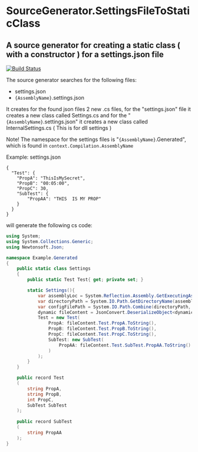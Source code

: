 # SourceGenerator.SettingsFileToStaticClass
## A source generator for creating a static class ( with a constructor ) for a settings.json file

[![Build Status](https://travis-ci.org/joemccann/dillinger.svg?branch=master)](https://travis-ci.org/joemccann/dillinger)

The source generator searches for the following files:
- settings.json
- ```{AssemblyName}```.settings.json

It creates for the found json files 2 new .cs files, 
for the "settings.json" file it creates a new class called Settings.cs
and for the "```{AssemblyName}```.settings.json" it creates a new class called InternalSettings.cs ( This is for dll settings )

Note!
The namespace for the settings files is "```{AssemblyName}```.Generated", which is found in ```context.Compilation.AssemblyName```

Example: 
settings.json
```
{
  "Test": {
    "PropA": "ThisIsMySecret",
    "PropB": "00:05:00",
    "PropC": 30,
    "SubTest": {
        "PropAA": "THIS  IS MY PROP"
    }
  }
}
```
will generate the following cs code:
```cs
using System;
using System.Collections.Generic;
using Newtonsoft.Json;

namespace Example.Generated
{
    public static class Settings
    {
		public static Test Test{ get; private set; }

		static Settings(){
			var assemblyLoc = System.Reflection.Assembly.GetExecutingAssembly().Location;
			var directoryPath = System.IO.Path.GetDirectoryName(assemblyLoc);
			var configFilePath = System.IO.Path.Combine(directoryPath, "settings.json");
			dynamic fileContent = JsonConvert.DeserializeObject<dynamic>(System.IO.File.ReadAllText(configFilePath));
			Test = new Test(
				PropA: fileContent.Test.PropA.ToString(),
				PropB: fileContent.Test.PropB.ToString(),
				PropC: fileContent.Test.PropC.ToString(),
				SubTest: new SubTest(
				    PropAA: fileContent.Test.SubTest.PropAA.ToString()
				)
			);
		}
	}

	public record Test
	(
		string PropA,
		string PropB,
		int PropC,
		SubTest SubTest
	);
	
	public record SubTest
	(
	    string PropAA
	);
}
```
